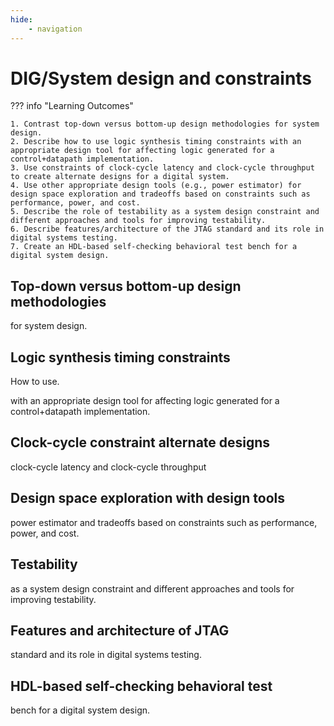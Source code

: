 ```yaml
---
hide:
    - navigation
---
```

# DIG/System design and constraints

??? info "Learning Outcomes"

    1. Contrast top-down versus bottom-up design methodologies for system design.
    2. Describe how to use logic synthesis timing constraints with an appropriate design tool for affecting logic generated for a control+datapath implementation.
    3. Use constraints of clock-cycle latency and clock-cycle throughput to create alternate designs for a digital system.
    4. Use other appropriate design tools (e.g., power estimator) for design space exploration and tradeoffs based on constraints such as performance, power, and cost.
    5. Describe the role of testability as a system design constraint and different approaches and tools for improving testability.
    6. Describe features/architecture of the JTAG standard and its role in digital systems testing.
    7. Create an HDL-based self-checking behavioral test bench for a digital system design.


## Top-down versus bottom-up design methodologies 

for system design.

## Logic synthesis timing constraints 

How to use.

with an appropriate design tool for affecting logic generated for a control+datapath implementation.

## Clock-cycle constraint alternate designs 

clock-cycle latency and clock-cycle throughput 

## Design space exploration with design tools

power estimator
and tradeoffs based on constraints
such as performance, power, and cost.

## Testability 

as a system design constraint and different approaches and tools for improving testability.

## Features and architecture of JTAG 

standard and its role in digital systems testing.

## HDL-based self-checking behavioral test 

bench for a digital system design.